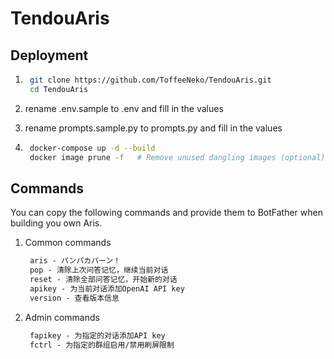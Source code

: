 # TendouAris

## Deployment

1. ``` bash
    git clone https://github.com/ToffeeNeko/TendouAris.git
    cd TendouAris 
   ```

2. rename .env.sample to .env and fill in the values
3. rename prompts.sample.py to prompts.py and fill in the values

4. ``` bash
    docker-compose up -d --build
    docker image prune -f   # Remove unused dangling images (optional)
   ```

## Commands

You can copy the following commands and provide them to BotFather when building you own Aris.

1. Common commands

   ``` md
    aris - パンパカパーン！
    pop - 清除上次问答记忆，继续当前对话
    reset - 清除全部问答记忆，开始新的对话
    apikey - 为当前对话添加OpenAI API key
    version - 查看版本信息
   ```

2. Admin commands

   ``` md
    fapikey - 为指定的对话添加API key
    fctrl - 为指定的群组启用/禁用刷屏限制
   ```
